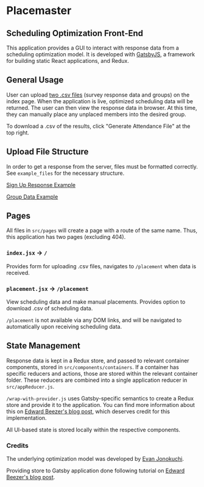 # Placemaster
## Scheduling Optimization Front-End
This application provides a GUI to interact with response data from a scheduling optimization model. It is developed with [GatsbyJS](https://www.gatsbyjs.org/), a framework for building static React applications, and Redux.

## General Usage
User can upload [two .csv files](/example_files/) (survey response data and groups) on the index page. When the application is live, optimized scheduling data will be returned. The user can then view the response data in browser. At this time, they can manually place any unplaced members into the desired group.

To download a .csv of the results, click "Generate Attendance File" at the top right.

## Upload File Structure
In order to get a response from the server, files must be formatted correctly. See `example_files` for the necessary structure.

[Sign Up Response Example](/example_files/SignUp_Responses.csv)

[Group Data Example](/example_files/Groups_Example.csv)

## Pages
All files in `src/pages` will create a page with a route of the same name.
Thus, this application has two pages (excluding 404).

### `index.jsx` -> `/`

Provides form for uploading .csv files, navigates to `/placement` when data is received.

### `placement.jsx` -> `/placement`

View scheduling data and make manual placements. Provides option to download .csv of scheduling data.

`/placement` is not available via any DOM links, and will be navigated to automatically upon receiving scheduling data.

## State Management
Response data is kept in a Redux store, and passed to relevant container components, stored in `src/components/containers`. If a container has specific reducers and actions, those are stored within the relevant container folder. These reducers are combined into a single application reducer in `src/appReducer.js`.

`/wrap-with-provider.js` uses Gatsby-specific semantics to create a Redux store and provide it to the application. You can find more information about this on [Edward Beezer's blog post](https://www.edwardbeazer.com/setting-up-redux-with-gatsbyjs-v2/), which deserves credit for this implementation.

All UI-based state is stored locally within the respective components.

### Credits
The underlying optimization model was developed by [Evan Jonokuchi](https://github.com/ejonokuchi).

Providing store to Gatsby application done following tutorial on [Edward Beezer's blog post](https://www.edwardbeazer.com/setting-up-redux-with-gatsbyjs-v2/).